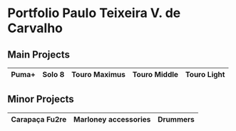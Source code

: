 # Portfolio Paulo Teixeira V. de Carvalho


## Main Projects


| Puma+ | Solo 8 | Touro Maximus | Touro Middle | Touro Light |
| ------------------------- | ------------- |------------- |------------- | ------------- |

## Minor Projects


| Carapaça Fu2re | Marloney accessories | Drummers |
| ------------------------- | ------------- |------------- |

